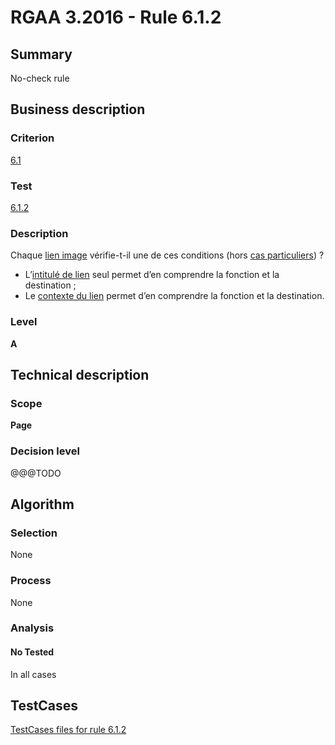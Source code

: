 # RGAA 3.2016 - Rule 6.1.2

## Summary
No-check rule


## Business description

### Criterion
[6.1](http://references.modernisation.gouv.fr/rgaa-accessibilite/2016/criteres.html#crit-6-1)

### Test
[6.1.2](http://references.modernisation.gouv.fr/rgaa-accessibilite/2016/criteres.html#test-6-1-2)

### Description
<div lang="fr">Chaque <a href="http://references.modernisation.gouv.fr/rgaa-accessibilite/2016/glossaire.html#lien-image">lien image</a> v&#xE9;rifie-t-il une de ces conditions (hors <a href="http://references.modernisation.gouv.fr/rgaa-accessibilite/cas-particuliers.html#cp-6-1,6-3" title="Cas particuliers pour le crit&#xE8;re 6.1">cas particuliers</a>)&nbsp;? <ul><li>L&#x2019;<a href="http://references.modernisation.gouv.fr/rgaa-accessibilite/2016/glossaire.html#intitul-de-lien">intitul&#xE9; de lien</a> seul permet d&#x2019;en comprendre la fonction et la destination&nbsp;;</li> <li>Le <a href="http://references.modernisation.gouv.fr/rgaa-accessibilite/2016/glossaire.html#contexte-du-lien">contexte du lien</a> permet d&#x2019;en comprendre la fonction et la destination.</li> </ul></div>

### Level
**A**


## Technical description

### Scope
**Page**

### Decision level
@@@TODO


## Algorithm

### Selection
None

### Process
None

### Analysis

#### No Tested
In all cases


##  TestCases

[TestCases files for rule 6.1.2](https://github.com/Asqatasun/Asqatasun/tree/develop/rules/rules-rgaa3.2016/src/test/resources/testcases/rgaa32016/Rgaa32016Rule060102/)


